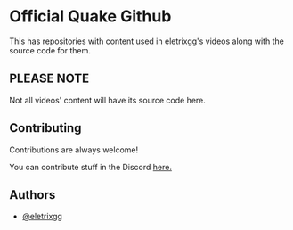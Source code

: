 
# Official Quake Github

This has repositories with content used in eletrixgg's videos along with the source code for them.




## PLEASE NOTE
Not all videos' content will have its source code here.


## Contributing

Contributions are always welcome!

You can contribute stuff in the Discord [here.](https://dsc.gg/eletrixgg)


## Authors

- [@eletrixgg](https://www.github.com/eletrixwtf)

